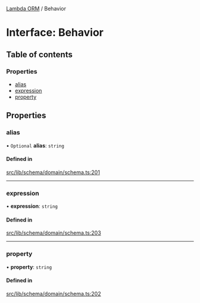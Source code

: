 [Lambda ORM](../README.md) / Behavior

# Interface: Behavior

## Table of contents

### Properties

- [alias](Behavior.md#alias)
- [expression](Behavior.md#expression)
- [property](Behavior.md#property)

## Properties

### alias

• `Optional` **alias**: `string`

#### Defined in

[src/lib/schema/domain/schema.ts:201](https://github.com/lambda-orm/lambdaorm-base/blob/c2d8aab1390cea00bb604cb5f468fe612a44ac65/src/lib/schema/domain/schema.ts#L201)

___

### expression

• **expression**: `string`

#### Defined in

[src/lib/schema/domain/schema.ts:203](https://github.com/lambda-orm/lambdaorm-base/blob/c2d8aab1390cea00bb604cb5f468fe612a44ac65/src/lib/schema/domain/schema.ts#L203)

___

### property

• **property**: `string`

#### Defined in

[src/lib/schema/domain/schema.ts:202](https://github.com/lambda-orm/lambdaorm-base/blob/c2d8aab1390cea00bb604cb5f468fe612a44ac65/src/lib/schema/domain/schema.ts#L202)
